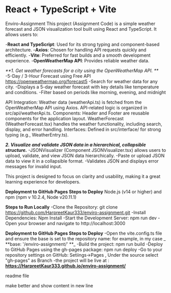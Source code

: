 # React + TypeScript + Vite

Enviro-Assignment
This project (Assignment Code) is a simple weather forecast and JSON visualization tool built using React and TypeScript. It allows users to:

-**React and TypeScript**: Used for its strong typing and component-based architecture.
-**Axios**: Chosen for handling API requests quickly and efficiently.
-**Vite**: Preferred for fast builds and a smooth development experience.
-**OpenWeatherMap API**: Provides reliable weather data.

_**1. Get weather forecasts for a city using the OpenWeatherMap API. **_
  -5-Day / 3-Hour Forecast using Free API https://openweathermap.org/forecast5
  -Search for weather data for any city.
  -Displays a 5-day weather forecast with key details like temperature and conditions.
  -Filter based on periods like morning, evening, and midnight

 API Integration: Weather data (weatherApi.ts) is fetched from the OpenWeatherMap API using Axios. API-related logic is organized in src/api/weatherApi.ts.
 Components: Header and Footer are reusable components for the application layout. WeatherForecast (WeatherForecast.tsx) handles the weather functionality, including search, display, and error handling.
 Interfaces: Defined in src/interface/ for strong typing (e.g., WeatherEntry.ts).


**_2. Visualize and validate JSON data in a hierarchical, collapsible structure._**
  -JSONVisualizer (Component JSONVisualizer.tsx) allows users to upload, validate, and view JSON data hierarchically.
  -Paste or upload JSON data to view it in a collapsible format.
  -Validates JSON and displays error messages for invalid input.



This project is designed to focus on clarity and usability, making it a great learning experience for developers.

**Deployment to GitHub Pages
Steps to Deploy**
  Node.js (v14 or higher) and npm (npm v 10.2.4, Node v20.11.1)

**Steps to Run Locally**
 -Clone the Repository: git clone https://github.com/HarpreetKaur333/enviro-assignment.git
 -Install Dependencies: Npm Install
 -Start the Development Server: npm run dev
 -Open your browser and navigate to http://localhost:3000

**Deployment to GitHub Pages
Steps to Deploy**
  -Open the vite.config.ts file and ensure the base is set to the repository name: for example, in my case _ **base: '/enviro-assignment/' **_
  -Build the project: npm run build
  -Deploy to GitHub Pages using the gh-pages package: npm run deploy
  -Go to your repository settings on GitHub: Setiings->Pages , Under the source select "gh-pages" as Branch
  -the project will be live at : **https://HarpreetKaur333.github.io/enviro-assignment/**

readme file 

make better and show content in new line 
